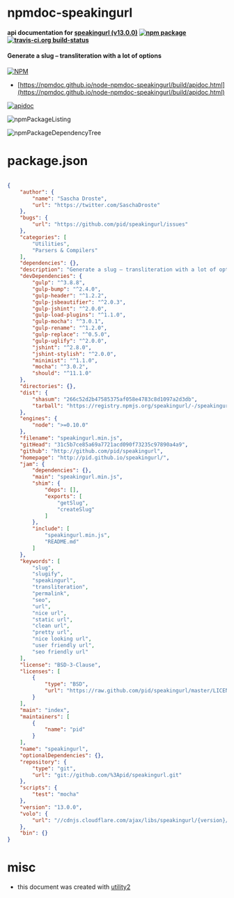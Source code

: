 # npmdoc-speakingurl

#### api documentation for  [speakingurl (v13.0.0)](http://pid.github.io/speakingurl/)  [![npm package](https://img.shields.io/npm/v/npmdoc-speakingurl.svg?style=flat-square)](https://www.npmjs.org/package/npmdoc-speakingurl) [![travis-ci.org build-status](https://api.travis-ci.org/npmdoc/node-npmdoc-speakingurl.svg)](https://travis-ci.org/npmdoc/node-npmdoc-speakingurl)

#### Generate a slug – transliteration with a lot of options

[![NPM](https://nodei.co/npm/speakingurl.png?downloads=true&downloadRank=true&stars=true)](https://www.npmjs.com/package/speakingurl)

- [https://npmdoc.github.io/node-npmdoc-speakingurl/build/apidoc.html](https://npmdoc.github.io/node-npmdoc-speakingurl/build/apidoc.html)

[![apidoc](https://npmdoc.github.io/node-npmdoc-speakingurl/build/screenCapture.buildCi.browser.%252Ftmp%252Fbuild%252Fapidoc.html.png)](https://npmdoc.github.io/node-npmdoc-speakingurl/build/apidoc.html)

![npmPackageListing](https://npmdoc.github.io/node-npmdoc-speakingurl/build/screenCapture.npmPackageListing.svg)

![npmPackageDependencyTree](https://npmdoc.github.io/node-npmdoc-speakingurl/build/screenCapture.npmPackageDependencyTree.svg)



# package.json

```json

{
    "author": {
        "name": "Sascha Droste",
        "url": "https://twitter.com/SaschaDroste"
    },
    "bugs": {
        "url": "https://github.com/pid/speakingurl/issues"
    },
    "categories": [
        "Utilities",
        "Parsers & Compilers"
    ],
    "dependencies": {},
    "description": "Generate a slug – transliteration with a lot of options",
    "devDependencies": {
        "gulp": "^3.8.8",
        "gulp-bump": "^2.4.0",
        "gulp-header": "^1.2.2",
        "gulp-jsbeautifier": "^2.0.3",
        "gulp-jshint": "^2.0.0",
        "gulp-load-plugins": "^1.1.0",
        "gulp-mocha": "^3.0.1",
        "gulp-rename": "^1.2.0",
        "gulp-replace": "^0.5.0",
        "gulp-uglify": "^2.0.0",
        "jshint": "^2.8.0",
        "jshint-stylish": "^2.0.0",
        "minimist": "^1.1.0",
        "mocha": "^3.0.2",
        "should": "^11.1.0"
    },
    "directories": {},
    "dist": {
        "shasum": "266c52d2b47585375af058e4783c8d1097a2d3db",
        "tarball": "https://registry.npmjs.org/speakingurl/-/speakingurl-13.0.0.tgz"
    },
    "engines": {
        "node": ">=0.10.0"
    },
    "filename": "speakingurl.min.js",
    "gitHead": "31c5b7ce85a69a7721acd090f73235c97890a4a9",
    "github": "http://github.com/pid/speakingurl",
    "homepage": "http://pid.github.io/speakingurl/",
    "jam": {
        "dependencies": {},
        "main": "speakingurl.min.js",
        "shim": {
            "deps": [],
            "exports": [
                "getSlug",
                "createSlug"
            ]
        },
        "include": [
            "speakingurl.min.js",
            "README.md"
        ]
    },
    "keywords": [
        "slug",
        "slugify",
        "speakingurl",
        "transliteration",
        "permalink",
        "seo",
        "url",
        "nice url",
        "static url",
        "clean url",
        "pretty url",
        "nice looking url",
        "user friendly url",
        "seo friendly url"
    ],
    "license": "BSD-3-Clause",
    "licenses": [
        {
            "type": "BSD",
            "url": "https://raw.github.com/pid/speakingurl/master/LICENSE"
        }
    ],
    "main": "index",
    "maintainers": [
        {
            "name": "pid"
        }
    ],
    "name": "speakingurl",
    "optionalDependencies": {},
    "repository": {
        "type": "git",
        "url": "git://github.com/%3Apid/speakingurl.git"
    },
    "scripts": {
        "test": "mocha"
    },
    "version": "13.0.0",
    "volo": {
        "url": "//cdnjs.cloudflare.com/ajax/libs/speakingurl/{version}/speakingurl.min.js"
    },
    "bin": {}
}
```



# misc
- this document was created with [utility2](https://github.com/kaizhu256/node-utility2)
